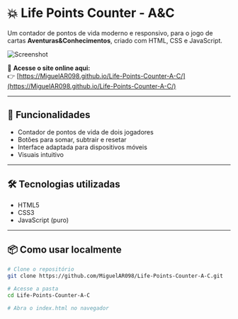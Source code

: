 # 💥 Life Points Counter - A&C

Um contador de pontos de vida moderno e responsivo, para o jogo de cartas **Aventuras&Conhecimentos**, criado com HTML, CSS e JavaScript.

![Screenshot]([https://github.com/MiguelAR098/ac-cardgame/](https://private-user-images.githubusercontent.com/216711949/456031399-60b95184-64da-4e9f-892e-7470aeb81aac.png?jwt=eyJhbGciOiJIUzI1NiIsInR5cCI6IkpXVCJ9.eyJpc3MiOiJnaXRodWIuY29tIiwiYXVkIjoicmF3LmdpdGh1YnVzZXJjb250ZW50LmNvbSIsImtleSI6ImtleTUiLCJleHAiOjE3NTAxNzA5MDYsIm5iZiI6MTc1MDE3MDYwNiwicGF0aCI6Ii8yMTY3MTE5NDkvNDU2MDMxMzk5LTYwYjk1MTg0LTY0ZGEtNGU5Zi04OTJlLTc0NzBhZWI4MWFhYy5wbmc_WC1BbXotQWxnb3JpdGhtPUFXUzQtSE1BQy1TSEEyNTYmWC1BbXotQ3JlZGVudGlhbD1BS0lBVkNPRFlMU0E1M1BRSzRaQSUyRjIwMjUwNjE3JTJGdXMtZWFzdC0xJTJGczMlMkZhd3M0X3JlcXVlc3QmWC1BbXotRGF0ZT0yMDI1MDYxN1QxNDMwMDZaJlgtQW16LUV4cGlyZXM9MzAwJlgtQW16LVNpZ25hdHVyZT00ZDQyNmYxNTA3NjIxYTZkNjgwMGU5ZmFkNGE1YzgyMzllNWRkNDQyMzkxNWM2OGU2YzkzYTUyM2RhMTU2OTQyJlgtQW16LVNpZ25lZEhlYWRlcnM9aG9zdCJ9.54jHHxNDey8Ojzu-T4l-ogdzoX1g8gmSsdOUJcFDLJY))

🔗 **Acesse o site online aqui:**  
👉 [https://MiguelAR098.github.io/Life-Points-Counter-A-C/](https://MiguelAR098.github.io/Life-Points-Counter-A-C/)

---

## 🚀 Funcionalidades

- Contador de pontos de vida de dois jogadores
- Botões para somar, subtrair e resetar
- Interface adaptada para dispositivos móveis
- Visuais intuitivo

---

## 🛠 Tecnologias utilizadas

- HTML5
- CSS3
- JavaScript (puro)

---

## 📦 Como usar localmente

```bash
# Clone o repositório
git clone https://github.com/MiguelAR098/Life-Points-Counter-A-C.git

# Acesse a pasta
cd Life-Points-Counter-A-C

# Abra o index.html no navegador
